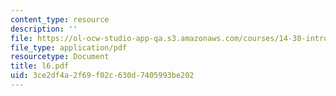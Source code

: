 ```yaml
---
content_type: resource
description: ''
file: https://ol-ocw-studio-app-qa.s3.amazonaws.com/courses/14-30-introduction-to-statistical-method-in-economics-spring-2006/3ce2df4a2f69f02c630d7405993be202_l6.pdf
file_type: application/pdf
resourcetype: Document
title: l6.pdf
uid: 3ce2df4a-2f69-f02c-630d-7405993be202
---
```

